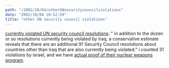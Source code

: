 ```yaml
---
path: "/2002/10/04/otherUNsecuritycouncilviolations" 
date: "2002/10/04 10:52:59" 
title: "other UN security council violations" 
---
```

<a href="http://www.fpif.org/commentary/2002/0210unres.html">currently violated UN security council resolutions</a>: " in addition to the dozen or so resolutions currently being violated by Iraq, a conservative estimate reveals that there are an additional 91 Security Council resolutions about countries other than Iraq that are also currently being violated." i counted 31 violations by israel, and we have <a href="http://news.bbc.co.uk/1/hi/world/middle_east/892941.stm">actual proof of their nuclear weapons program</a>.